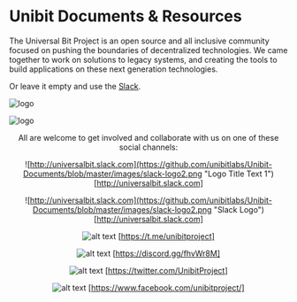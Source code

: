 # Unibit Documents & Resources

The Universal Bit Project is an open source and all inclusive community focused on pushing the boundaries of decentralized technologies. We came together to work on solutions to legacy systems, and creating the tools to build applications on these next generation technologies.



Or leave it empty and use the [Slack].

![logo](http://universalbit.slack.com)

![logo][1]

[1]: http://universalbit.slack.com
[logo]: https://github.com/unibitlabs/Unibit-Documents/blob/master/images/slack-logo2.png "Slack Logo"
[Slack]: https://github.com/unibitlabs/Unibit-Documents/blob/master/images/slack-logo2.png


<center>
All are welcome to get involved and collaborate with us on one of these social channels:

![http://universalbit.slack.com](https://github.com/unibitlabs/Unibit-Documents/blob/master/images/slack-logo2.png "Logo Title Text 1")
[http://universalbit.slack.com]

![http://universalbit.slack.com](https://github.com/unibitlabs/Unibit-Documents/blob/master/images/slack-logo2.png "Slack Logo")[http://universalbit.slack.com]


![alt text](https://github.com/unibitlabs/Unibit-Documents/blob/master/images/telegram-logo.png "Logo Title Text 1")
[https://t.me/unibitproject]


![alt text](https://github.com/unibitlabs/Unibit-Documents/blob/master/images/discord-logo.png "Logo Title Text 1")
[https://discord.gg/fhvWr8M]


![alt text](https://github.com/unibitlabs/Unibit-Documents/blob/master/images/twitter-logo.png "Logo Title Text 1")
[https://twitter.com/UnibitProject]


![alt text](https://github.com/unibitlabs/Unibit-Documents/blob/master/images/fb-logo.png "Logo Title Text 1")
[https://www.facebook.com/unibitproject/]
</center>

